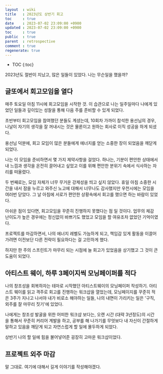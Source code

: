 ```yaml
---
layout  : wiki
title   : 2023년도 상반기 회고
toc     : true
date    : 2023-07-02 23:09:00 +0900
updated : 2023-07-02 23:09:00 +0900
toc     : true
public  : true
parent  : retrospective
comment : true
regenerate: true
---
```


* TOC
{:toc}

2023년도 절반이 지났고, 많은 일들이 있었다. 나는 무슨일을 했을까?

## 글또에서 회고모임을 열다

매주 토요일 아침 11시에 회고모임을 시작한 것. 이 습관으로 나는 일주일마다 나에게 있었던 일들과 깊이있는 성찰을 통해 다음 주를 준비할 수 있게 되었다.

초반부터 회고모임을 참여했던 분들도 계셨는데, 10회차 가까이 참석한 용선님의 경우, 나날이 자기의 생각을 잘  꺼내시는 것은 물론이고 원하는 회사로 이직 성공을 하게 되셨다.

용선님 덕분에, 회고 모임이 많은 분들에게 에너지를 얻는 소중한 장이 되었음을 깨닫게 되었다.

나는 이 모임을 준비하면서 몇 가지 제약사항을 걸었다.
하나는, 기분이 편안한 상태에서 내 느낌과 생각을 온전히 끌어내고 싶었고 이를 위해 편안한 분위기 속에서 식사하는 자리를 떠올렸다.

두 번째로는, 모임 자체가 너무 무거운 강제성을 띄고 싶지 않았다. 휴일 아침 소중한 시간을 내서 잠을 누르고 와주신 노고에 대해서 너무나도 감사했지만 우천시에는 모임을 여러번 닫았다. 그 날 아침에 서로가 편안한 상황속에서 회고를 했으면 하는 바람이 있었다.

아쉬운 점이 있다면, 회고모임을 꾸준히 진행하지 못했다는 점 일 것이다. 업무의 체감 난이도가 높은 경우에는 정신없이 바쁘기도 했었고 모임을 할 여유조차 없었던 기억이였다.

프로젝트를 마감하면서, 나의 에너지 레벨도 가늠하게 되고, 책임감 있게 활동을 이끌어가려면 이전보단 다른 전략이 필요하다는 걸 고민하게 했다.

하지만 한 주의 스프린트가 마무리 되는 시점에 늘 회고가 있었음을 상기했고 그 것이 큰 도움이 되었다.

## 아티스트 웨이, 하루 3페이지씩 모닝페이퍼를 적다

나의 창조성을 회복하자는 테마로 시작했던 아티스트웨이의 모닝페이퍼 작성하기.
아티스트 웨이를 읽고 격주로 회고를 진행하는 워크샵을 열었는데, 모닝페이지를 꾸준히 적은 3주가 지나고 나서야
내가 비로소 해야하는 일들, 나의 내면이 가리키는 일은 '구직, 외주를 잘 마무리 짓기'에 있었다.

나에게는 창조성 발굴을 위한 어떠한 워크샵 보다는, 오랜 시간 (대략 3년정도)의 시간을 통해서 꾸준히 커리어 계발을 하고, 공부를 해 나가기를 무엇보다 내 자신이 간절하게 말하고 있음을 깨닫게 되고 자연스럽게 할 일에 몰두하게 되었다.

상반기 나의 할 일에 힘을 불어넣어준 굉장히 고마운 워크샵이었다.

## 프로젝트 외주 마감

말 그대로. 여기에 대해서 길게 이야기를 작성해야겠다.







